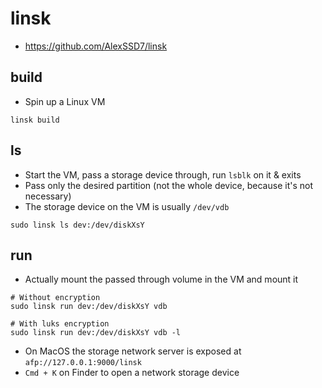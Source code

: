 # linsk

- <https://github.com/AlexSSD7/linsk>

## build

- Spin up a Linux VM

```shell
linsk build
```

## ls

- Start the VM, pass a storage device through, run `lsblk` on it & exits
- Pass only the desired partition (not the whole device, because it's not necessary)
- The storage device on the VM is usually `/dev/vdb`

```shell
sudo linsk ls dev:/dev/diskXsY
```

## run

- Actually mount the passed through volume in the VM and mount it

```shell
# Without encryption
sudo linsk run dev:/dev/diskXsY vdb

# With luks encryption
sudo linsk run dev:/dev/diskXsY vdb -l
```

- On MacOS the storage network server is exposed at `afp://127.0.0.1:9000/linsk`
- `Cmd + K` on Finder to open a network storage device
